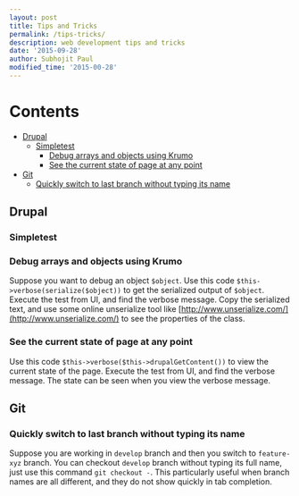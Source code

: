 ```yaml
---
layout: post
title: Tips and Tricks
permalink: /tips-tricks/
description: web development tips and tricks
date: '2015-09-28'
author: Subhojit Paul
modified_time: '2015-00-28'
---
```


# Contents
- [Drupal](#drupal)
  - [Simpletest](#simpletest)
    - [Debug arrays and objects using Krumo](#simpletest-debug)
    - [See the current state of page at any point](#simpletest-current-page-state)
- [Git](#git)
  - [Quickly switch to last branch without typing its name](#git-quick-switch-branch)

## <a name="drupal"></a>Drupal
### <a name="simpletest"></a>Simpletest
### <a name="simpletest-debug"></a>Debug arrays and objects using Krumo
Suppose you want to debug an object `$object`. Use this code `$this->verbose(serialize($object))` to get the serialized output of `$object`. Execute the test from UI, and find the verbose message. Copy the serialized text, and use some online unserialize tool like [http://www.unserialize.com/](http://www.unserialize.com/) to see the properties of the class.

### <a name="simpletest-current-page-state"></a>See the current state of page at any point
Use this code `$this->verbose($this->drupalGetContent())` to view the current state of the page. Execute the test from UI, and find the verbose message. The state can be seen when you view the verbose message.


## <a name="git"></a>Git
### <a name="git-quick-switch-branch"></a>Quickly switch to last branch without typing its name
Suppose you are working in `develop` branch and then you switch to `feature-xyz` branch. You can checkout `develop` branch without typing its full name, just use this command `git checkout -`. This particularly useful when branch names are all different, and they do not show quickly in tab completion.

